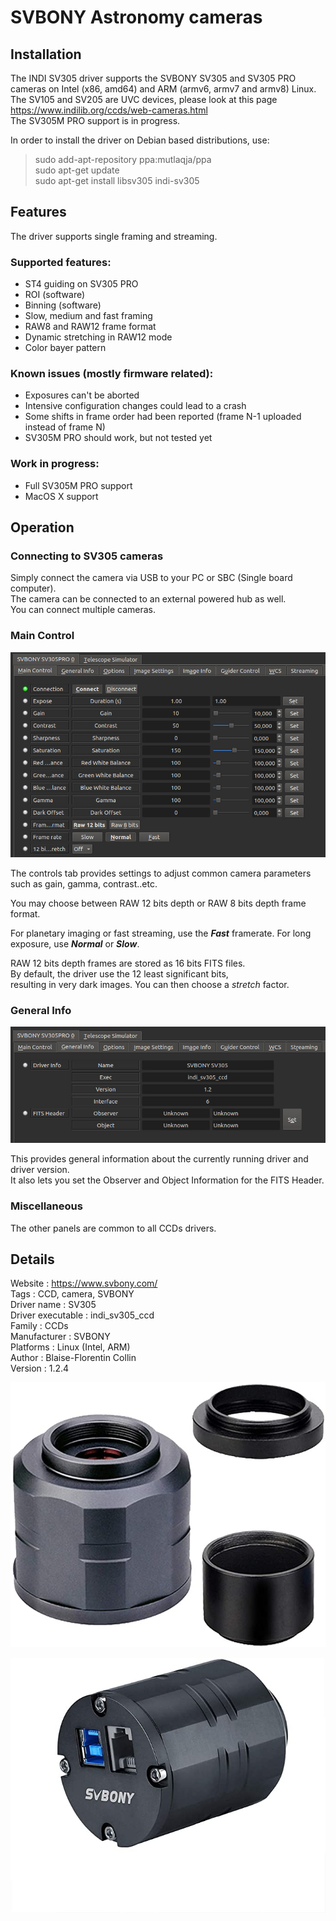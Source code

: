 
# SVBONY Astronomy cameras

## Installation

The INDI SV305 driver supports the SVBONY SV305 and SV305 PRO cameras on Intel (x86, amd64) and ARM (armv6, armv7 and armv8) Linux.  
The SV105 and SV205 are UVC devices, please look at this page https://www.indilib.org/ccds/web-cameras.html  
The SV305M PRO support is in progress.  

In order to install the driver on Debian based distributions, use:  

> sudo add-apt-repository ppa:mutlaqja/ppa  
> sudo apt-get update  
> sudo apt-get install libsv305 indi-sv305  

## Features

The driver supports single framing and streaming.  

### Supported features:

- ST4 guiding on SV305 PRO
- ROI (software)
- Binning (software)
- Slow, medium and fast framing
- RAW8 and RAW12 frame format
- Dynamic stretching in RAW12 mode
- Color bayer pattern

### Known issues (mostly firmware related):

- Exposures can't be aborted
- Intensive configuration changes could lead to a crash
- Some shifts in frame order had been reported (frame N-1 uploaded instead of frame N)
- SV305M PRO should work, but not tested yet

### Work in progress:

- Full SV305M PRO support
- MacOS X support

## Operation

### Connecting to SV305 cameras

Simply connect the camera via USB to your PC or SBC (Single board computer).  
The camera can be connected to an external powered hub as well.  
You can connect multiple cameras.  

### Main Control

![Main Control panel](./control_panel.jpg)

The controls tab provides settings to adjust common camera parameters such as gain, gamma, contrast..etc.  

You may choose between RAW 12 bits depth or RAW 8 bits depth frame format.  

For planetary imaging or fast streaming, use the ***Fast*** framerate. For long exposure, use ***Normal*** or ***Slow***.  

RAW 12 bits depth frames are stored as 16 bits FITS files.  
By default, the driver use the 12 least significant bits,  
resulting in very dark images. You can then choose a *stretch* factor.  

### General Info

![General Info panel](./info_panel.jpg)

This provides general information about the currently running driver and driver version.  
It also lets you set the Observer and Object Information for the FITS Header.  

### Miscellaneous

The other panels are common to all CCDs drivers.  

## Details

Website :		https://www.svbony.com/  
Tags :			CCD, camera, SVBONY  
Driver name :		SV305  
Driver executable :	indi_sv305_ccd  
Family :		CCDs  
Manufacturer :		SVBONY  
Platforms :		Linux (Intel, ARM)  
Author :		Blaise-Florentin Collin  
Version :		1.2.4  

![SV305 camera](./SV305.jpg)

![SV305 PRO camera](./SV305PRO.jpg)
